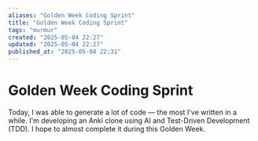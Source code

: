 ```yaml
---
aliases: "Golden Week Coding Sprint"
title: "Golden Week Coding Sprint"
tags: "murmur"
created: "2025-05-04 22:27"
updated: "2025-05-04 22:27"
published_at: "2025-05-04 22:31"
---
```


# Golden Week Coding Sprint

Today, I was able to generate a lot of code — the most I've written in a while. I'm developing an Anki clone using AI and Test-Driven Development (TDD). I hope to almost complete it during this Golden Week.